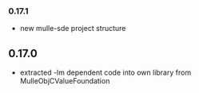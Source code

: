 ### 0.17.1

* new mulle-sde project structure

## 0.17.0

* extracted -lm dependent code into own library from MulleObjCValueFoundation
